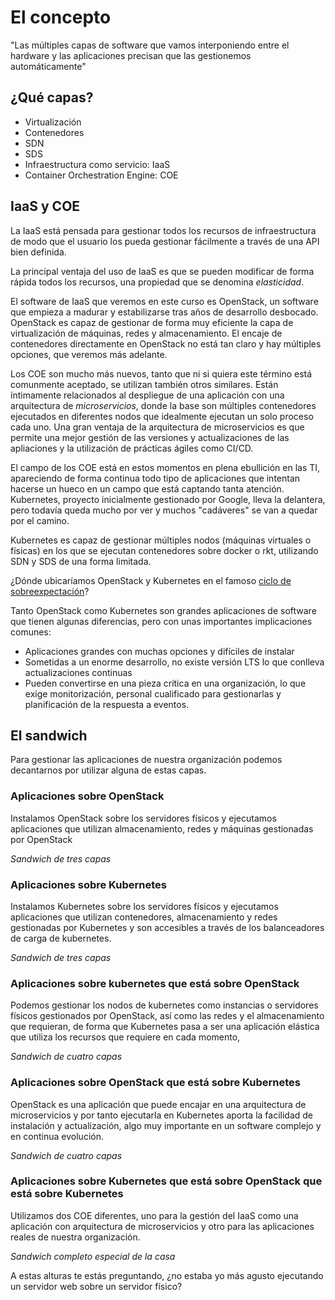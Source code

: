 # El concepto

"Las múltiples capas de software que vamos interponiendo entre el hardware y las aplicaciones precisan que las gestionemos automáticamente"


## ¿Qué capas?

- Virtualización
- Contenedores
- SDN
- SDS
- Infraestructura como servicio: IaaS
- Container Orchestration Engine: COE 

## IaaS y COE

La IaaS está pensada para gestionar todos los recursos de
infraestructura de modo que el usuario los pueda gestionar fácilmente
a través de una API bien definida. 

La principal ventaja del uso de IaaS es que se pueden modificar de
forma rápida todos los recursos, una propiedad que se denomina
*elasticidad*.

El software de IaaS que veremos en este curso es OpenStack, un
software que empieza a madurar y estabilizarse tras años de desarrollo
desbocado. OpenStack es capaz de gestionar de forma muy eficiente la
capa de virtualización de máquinas, redes y almacenamiento. El encaje
de contenedores directamente en OpenStack no está tan claro y hay
múltiples opciones, que veremos más adelante.

Los COE son mucho más nuevos, tanto que ni si quiera este término está
comunmente aceptado, se utilizan también otros similares. Están
íntimamente relacionados al despliegue de una aplicación con una
arquitectura de *microservicios*, donde la base son múltiples
contenedores ejecutados en diferentes nodos que idealmente ejecutan
un solo proceso cada uno. Una gran ventaja de la arquitectura de
microservicios es que permite una mejor gestión de las versiones y
actualizaciones de las apliaciones y la utilización de prácticas
ágiles como CI/CD.

El campo de los COE está en estos momentos en plena ebullición en las
TI, apareciendo de forma continua todo tipo de aplicaciones que
intentan hacerse un hueco en un campo que está captando tanta
atención. Kubernetes, proyecto inicialmente gestionado por Google,
lleva la delantera, pero todavía queda mucho por ver y muchos
"cadáveres" se van a quedar por el camino.

Kubernetes es capaz de gestionar múltiples nodos (máquinas virtuales o
físicas) en los que se ejecutan contenedores sobre docker o rkt,
utilizando SDN y SDS de una forma limitada.

¿Dónde ubicaríamos OpenStack y Kubernetes en el famoso [ciclo de sobreexpectación](https://es.wikipedia.org/wiki/Ciclo_de_sobreexpectaci%C3%B3n)?

Tanto OpenStack como Kubernetes son grandes aplicaciones de software
que tienen algunas diferencias, pero con unas importantes
implicaciones comunes:

- Aplicaciones grandes con muchas opciones y difíciles de instalar
- Sometidas a un enorme desarrollo, no existe versión LTS lo que
  conlleva actualizaciones continuas
- Pueden convertirse en una pieza crítica en una organización, lo que
  exige monitorización, personal cualificado para gestionarlas y
  planificación de la respuesta a eventos.

## El sandwich

Para gestionar las aplicaciones de nuestra organización podemos
decantarnos por utilizar alguna de estas capas.

### Aplicaciones sobre OpenStack

Instalamos OpenStack sobre los servidores físicos y ejecutamos
aplicaciones que utilizan almacenamiento, redes y máquinas
gestionadas por OpenStack

*Sandwich de tres capas*

### Aplicaciones sobre Kubernetes

Instalamos Kubernetes sobre los servidores físicos y ejecutamos
aplicaciones que utilizan contenedores, almacenamiento y redes
gestionadas por Kubernetes y son accesibles a través de los
balanceadores de carga de kubernetes.
  
*Sandwich de tres capas*

### Aplicaciones sobre kubernetes que está sobre OpenStack

Podemos gestionar los nodos de kubernetes como instancias o servidores
físicos gestionados por OpenStack, así como las redes y el
almacenamiento que requieran, de forma que Kubernetes pasa a ser una
aplicación elástica que utiliza los recursos que requiere en cada
momento,

*Sandwich de cuatro capas*

### Aplicaciones sobre OpenStack que está sobre Kubernetes

OpenStack es una aplicación que puede encajar en una arquitectura de
microservicios y por tanto ejecutarla en Kubernetes aporta la
facilidad de instalación y actualización, algo muy importante en un
software complejo y en continua evolución.

*Sandwich de cuatro capas*

### Aplicaciones sobre Kubernetes que está sobre OpenStack que está sobre Kubernetes
	
Utilizamos dos COE diferentes, uno para la gestión del IaaS como una
aplicación con arquitectura de microservicios y otro para las
aplicaciones reales de nuestra organización.
	
*Sandwich completo especial de la casa*

A estas alturas te estás preguntando, ¿no estaba yo más agusto
ejecutando un servidor web sobre un servidor físico?


